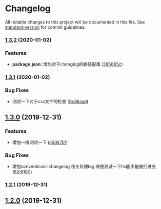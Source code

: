 # Changelog

All notable changes to this project will be documented in this file. See [standard-version](https://github.com/conventional-changelog/standard-version) for commit guidelines.

### [1.3.2](https://github.com/HeiLiu/gitHook/compare/v1.3.1...v1.3.2) (2020-01-02)


### Features

* **package.json:** 增加对于changlog的路径配置 ([385685c](https://github.com/HeiLiu/gitHook/commit/385685c69a75e0fc3657940a07144614d44bea8f))

### [1.3.1](https://github.com/HeiLiu/gitHook/compare/v1.3.0...v1.3.1) (2020-01-02)


### Bug Fixes

* 测试一下对于css文件的检查 ([0c88aad](https://github.com/HeiLiu/gitHook/commit/0c88aad3d8b19a0babd5cc1cceb11f527b16c06a))

## [1.3.0](https://github.com/HeiLiu/gitHook/compare/v1.2.1...v1.3.0) (2019-12-31)


### Features

* 增加一级测试一下 ([a5d47bf](https://github.com/HeiLiu/gitHook/commit/a5d47bfa93916556e0db9f99394a639393c82948))


### Bug Fixes

* 增加conventional-changelog 相关处理log 顺便测试一下fix能不能被打进去 ([62df180](https://github.com/HeiLiu/gitHook/commit/62df1800df7386e8c4c5549cbe5c4b8fad02eb5b))

### [1.2.1](https://github.com/HeiLiu/gitHook/compare/v1.2.0...v1.2.1) (2019-12-31)

## [1.2.0](https://github.com/HeiLiu/gitHook/compare/v1.1.0...v1.2.0) (2019-12-31)
